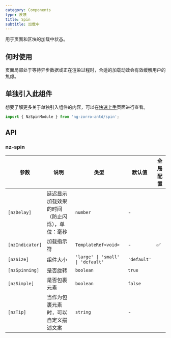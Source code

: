 ```yaml
---
category: Components
type: 反馈
title: Spin
subtitle: 加载中
---
```


用于页面和区块的加载中状态。

## 何时使用

页面局部处于等待异步数据或正在渲染过程时，合适的加载动效会有效缓解用户的焦虑。

## 单独引入此组件

想要了解更多关于单独引入组件的内容，可以在[快速上手](/docs/getting-started/zh#单独引入某个组件)页面进行查看。

```ts
import { NzSpinModule } from 'ng-zorro-antd/spin';
```

## API

### nz-spin

| 参数 | 说明 | 类型 | 默认值 | 全局配置 |
| --- | --- | --- | --- | --- |
| `[nzDelay]` | 延迟显示加载效果的时间（防止闪烁），单位：毫秒 | `number` | - |
| `[nzIndicator]` | 加载指示符 | `TemplateRef<void>` | - | ✅ |
| `[nzSize]` | 组件大小 | `'large' \| 'small' \| 'default'` | `'default'` |
| `[nzSpinning]` | 是否旋转 | `boolean` | `true` |
| `[nzSimple]` | 是否包裹元素 | `boolean` | `false` |
| `[nzTip]` | 当作为包裹元素时，可以自定义描述文案 | `string` | - |
